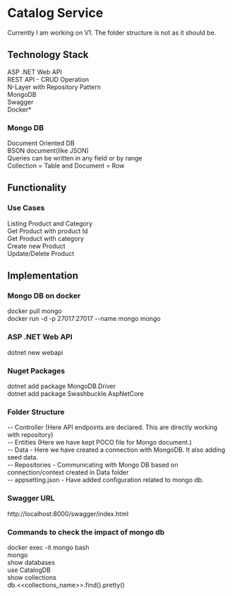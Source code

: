 # Catalog Service
Currently I am working on V1. The folder structure is not as it should be.

## Technology Stack
ASP .NET Web API  
REST API - CRUD Operation  
N-Layer with Repository Pattern  
MongoDB  
Swagger  
Docker*

### Mongo DB
Document Oriented DB  
BSON document(like JSON)  
Queries can be written in any field or by range  
Collection = Table and Document = Row

## Functionality
### Use Cases
Listing Product and Category  
Get Product with product Id  
Get Product with category  
Create new Product  
Update/Delete Product  

## Implementation
### Mongo DB on docker
docker pull mongo  
docker run -d -p 27017:27017 --name mongo mongo

### ASP .NET Web API
dotnet new webapi

### Nuget Packages
dotnet add package MongoDB.Driver  
dotnet add package Swashbuckle.AspNetCore

### Folder Structure
-- Controller (Here API endpoints are declared. This are directly working with repository)  
-- Entities (Here we have kept POCO file for Mongo document.)  
-- Data - Here we have created a connection with MongoDB. It also adding seed data.  
-- Repositories - Communicating with Mongo DB based on connection/context created in Data folder  
-- appsetting.json - Have added configuration related to mongo db.

### Swagger URL
http://localhost:8000/swagger/index.html

### Commands to check the impact of mongo db
docker exec -it mongo bash  
mongo  
show databases  
use CatalogDB  
show collections  
db.<<collections_name>>.find().pretty()


